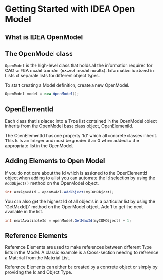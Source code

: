 # Getting Started with IDEA Open Model

## What is IDEA OpenModel

## The OpenModel class

`OpenModel` is the high-level class that holds all the information required for CAD or FEA model transfer (except model results). Information is stored in Lists of separate lists for different object types.  

To start creating a Model definition, create a new OpenModel.
```csharp
OpenModel model = new OpenModel();
```

## OpenElementId

Each class that is placed into a Type list contained in the OpenModel object inherits from the OpenModel base class object, OpenElementId.

The OpenElementId has one property 'Id' which all concrete classes inherit. This Id is an Integer and must be greater than 0 when added to the appropriate list in the OpenModel.

## Adding Elements to Open Model

If you do not care about the Id which is assigned to the OpenElementId object when adding to a list you can automate the Id selection by using the `AddObject()` method on the OpenModel object.

```csharp
int assignedId = openModel.AddObject(myIOMObject);
```
You can also get the highest Id of all objects in a particular list by using the 'GetMaxId()' method on the OpenModel object. Add 1 to get the next available in the list.

```csharp
int nextAvaliableId = openModel.GetMaxId(myIOMObject) + 1;
```

## Reference Elements

Reference Elements are used to make references between different Type lists in the Model. A classic example is a Cross-section needing to reference a Material from the Material List. 

Reference Elements can either be created by a concrete object or simply by providing the Id and Object Type.




